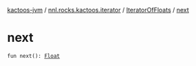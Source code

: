 [kactoos-jvm](../../index.md) / [nnl.rocks.kactoos.iterator](../index.md) / [IteratorOfFloats](index.md) / [next](./next.md)

# next

`fun next(): `[`Float`](https://kotlinlang.org/api/latest/jvm/stdlib/kotlin/-float/index.html)